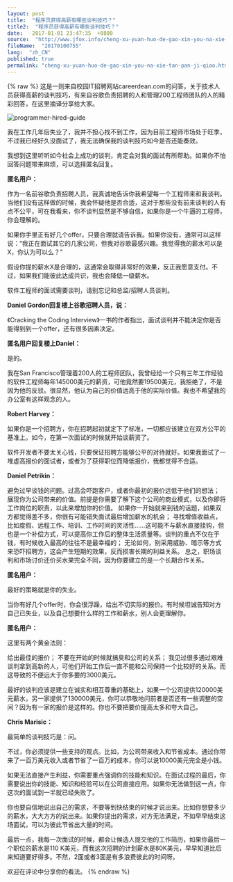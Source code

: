 ```yaml
---
layout: post
title:  "程序员获得高薪有哪些谈判技巧？"
title2:  "程序员获得高薪有哪些谈判技巧？"
date:   2017-01-01 23:47:35  +0800
source:  "http://www.jfox.info/cheng-xu-yuan-huo-de-gao-xin-you-na-xie-tan-pan-ji-qiao.html"
fileName:  "20170100755"
lang:  "zh_CN"
published: true
permalink: "cheng-xu-yuan-huo-de-gao-xin-you-na-xie-tan-pan-ji-qiao.html"
---
```

{% raw %}
这是一则来自校园IT招聘网站careerdean.com的问答，关于技术人员获得高薪的谈判技巧，有来自谷歌负责招聘的人和管理200工程师团队的人的精彩回答，在这里摘译分享给大家。

![programmer-hired-guide](e766725.jpg)

我在工作几年后失业了，我并不担心找不到工作，因为目前工程师市场处于旺季，不过我已经好久没面试了，我无法确保我的谈判技巧如今是否还能奏效。

我想到这里听听如今社会上成功的谈判，肯定会对我的面试有所帮助。如果你不怕回答问题带来麻烦，可以选择匿名回复。

**匿名用户：**

作为一名前谷歌负责招聘人员，我真诚地告诉你我希望每一个工程师来和我谈判。当他们没有这样做的时候，我会怀疑他是否合适，这对于那些没有前来谈判的人有点不公平，可在我看来，你不谈判显然是不够自信，如果你是一个牛逼的工程师，你会理解的。

如果你手里正有好几个offer，只要合理就请告诉我。如果你没有，通常可以这样说：“我正在面试其它的几家公司，但我对谷歌最感兴趣。我觉得我的薪水可以是X，你认为可以么？”

假设你提的薪水X是合理的，这通常会取得非常好的效果，反正我愿意支付。不过，如果我们能彼此达成共识，我也会降低一级薪水。

软件工程师的面试需要谈判，请别忘记和总监/招聘人员谈判。

**Daniel Gordon回复楼上谷歌招聘人员，说：**

《Cracking the Coding Interview》一书的作者指出，面试谈判并不能决定你是否能得到到一个offer，还有很多因素决定。

**匿名用户回复楼上Daniel：**

是的。

我在San Francisco管理着200人的工程师团队，我曾经给一个只有三年工作经验的软件工程师每年145000美元的薪资，可他竟然要19500美元，我拒绝了，不是因为他的反驳。很显然，他认为自己的价值远高于他的实际价值。我也不希望我的办公室有这样观念的人。

**Robert Harvey：**

如果你是一个招聘方，你在招聘起初就定下了标准，一切都应该建立在双方公平的基准上。如今，在第一次面试的时候就开始谈薪资了。

软件开发者不要太关心钱，只要保证招聘方能够公平的对待就好。如果我面试了一堆虚高报价的面试者，或者为了获得职位而降低报价，我都觉得不合适。

**Daniel Petrikin：**

避免过早谈钱的问题。过高会吓跑客户，或者你最初的报价远低于他们的想法；
展现你为公司带来的价值。前提是你需要了解下这个公司的商业模式，以及你即将工作岗位的职责，以此来增加你的价值。
如果你一开始就来到钱的话题，如果双方都觉得差不多，你很有可能错失面试最后增加薪水的机会；
寻找增值收益点，比如度假、远程工作、培训、工作时间的灵活性……这可能不与薪水直接挂钩，但也是一个补偿方式，可以提高你工作后的整体生活质量等。谈判的重点不仅在于钱，有时候收入最高的往往不是最幸福的；
无论如何，别采用威胁、暗示等方式来恐吓招聘方，这会产生短期的效果，反而损害长期的利益关系。
总之，职场谈判和市场讨价还价买水果完全不同，因为你要建立的是一个长期合作关系。

**匿名用户：**

最好的策略就是你的失业。

当你有好几个offer时，你会很浮躁，给出不切实际的报价。有时候坦诚告知对方自己已失业，以及自己想要什么样的工作和薪水，别人会更理解你。

**匿名用户：**

这里有两个黄金法则：

给出最佳的报价；
不要在开始的时候就搞臭和公司的关系；
我见过很多通过艰难谈判拿到高新的人，可他们开始工作后一直不能和公司保持一个比较好的关系。而这导致的不便远大于你多要的3000美元。

最好的谈判应该是建立在诚实和相互尊重的基础上，如果一个公司提供120000美元薪水，另一家提供了130000美元，你可以恭敬地问前者是否还有一些调整的空间？因为有一家的报价是这样的。你也不要把要价提高太多和夸大自己。

**Chris Marisic：**

最简单的谈判技巧是：问。

不过，你必须提供一些支持的观点。比如，为公司带来收入和节省成本。通过你带来了一百万美元收入或者节省了一百万的成本，你可以说10000美元完全是小钱。

如果无法直接产生利益，你需要重点强调你的技能和知识。在面试过程的最后，你需要说出你的技能、知识和经验可以在公司直接应用。如果你无法做到这一点，你这次的面试到一半就已经失败了。

你也要自信地说出自己的需求，不要等到快结束的时候才说出来。比如你想要多少的薪水，大大方方的说出来。如果你提出的需求，对方无法满足，不如早早结束这场面试，可以为彼此节省出大量的时间。

最后一点，我每一次面试的时候，都会让候选人提交他的工作简历，如果你最后一个职位的薪水是110 K美元，而我这次招聘的计划薪水是80K美元，早早知道比后来知道要好得多。不然，2面或者3面是有多浪费彼此的时间呀。

欢迎在评论中分享你的看法。
{% endraw %}